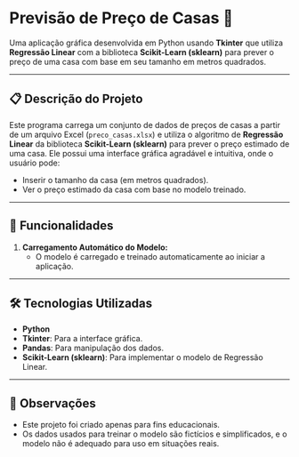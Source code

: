 # Previsão de Preço de Casas 🏡

Uma aplicação gráfica desenvolvida em Python usando **Tkinter** que utiliza **Regressão Linear** com a biblioteca **Scikit-Learn (sklearn)** para prever o preço de uma casa com base em seu tamanho em metros quadrados.

---

## 📋 Descrição do Projeto

Este programa carrega um conjunto de dados de preços de casas a partir de um arquivo Excel (`preco_casas.xlsx`) e utiliza o algoritmo de **Regressão Linear** da biblioteca **Scikit-Learn (sklearn)** para prever o preço estimado de uma casa. Ele possui uma interface gráfica agradável e intuitiva, onde o usuário pode:
- Inserir o tamanho da casa (em metros quadrados).
- Ver o preço estimado da casa com base no modelo treinado.

---

## 🚀 Funcionalidades

1. **Carregamento Automático do Modelo:** 
   - O modelo é carregado e treinado automaticamente ao iniciar a aplicação.

---

## 🛠️ Tecnologias Utilizadas

- **Python**
- **Tkinter**: Para a interface gráfica.
- **Pandas**: Para manipulação dos dados.
- **Scikit-Learn (sklearn)**: Para implementar o modelo de Regressão Linear.


 ---

  ## 📝 Observações

 - Este projeto foi criado apenas para fins educacionais.
 - Os dados usados para treinar o modelo são fictícios e simplificados, e o modelo não é adequado para uso em situações reais.
